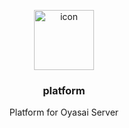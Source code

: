 <p align="center">
  <img src="https://avatars.githubusercontent.com/u/70241145" height="96" alt="icon">
</p>
<h3 align="center">platform</h3>

<p align="center">
  Platform for Oyasai Server
</p>
